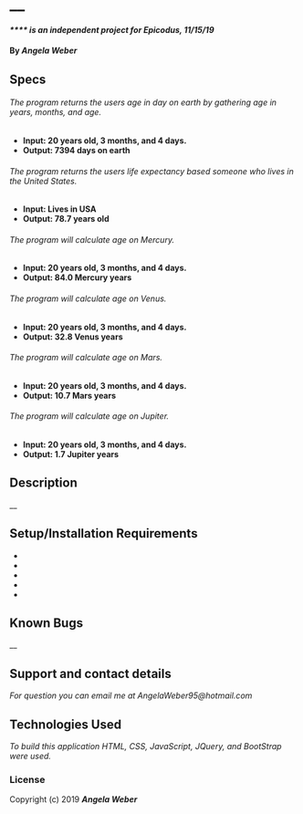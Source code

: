 # __

#### _**** is an independent project for Epicodus, 11/15/19_

#### By _**Angela Weber**_

## Specs

###### The program returns the users age in day on earth by gathering age in years, months, and age.
* __Input: 20 years old, 3 months, and 4 days.__
* __Output: 7394 days on earth__

###### The program returns the users life expectancy based someone who lives in the United States.
* __Input: Lives in USA__
* __Output: 78.7 years old__

###### The program will calculate age on Mercury.
* __Input: 20 years old, 3 months, and 4 days.__
* __Output: 84.0 Mercury years__

###### The program will calculate age on Venus.
* __Input: 20 years old, 3 months, and 4 days.__
* __Output: 32.8 Venus years__

###### The program will calculate age on Mars.
* __Input: 20 years old, 3 months, and 4 days.__
* __Output: 10.7 Mars years__

###### The program will calculate age on Jupiter.
* __Input: 20 years old, 3 months, and 4 days.__
* __Output: 1.7 Jupiter years__




## Description
  __

## Setup/Installation Requirements

*
*
*
*
*

## Known Bugs

__

## Support and contact details

_For question you can email me at AngelaWeber95@hotmail.com_

## Technologies Used

_To build this application HTML, CSS, JavaScript, JQuery, and BootStrap were used._

### License

Copyright (c) 2019 **_Angela Weber_**
